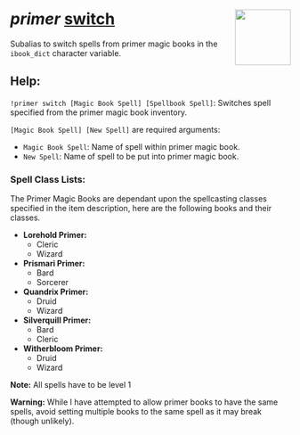 <h1><i>primer </i><u>switch</u> <img align="right" src="../../../Images/image.png" width="100px"></h1>

Subalias to switch spells from primer magic books in the `ibook_dict` character variable.

## Help:
`!primer switch [Magic Book Spell] [Spellbook Spell]`: Switches spell specified from the primer magic book inventory.

`[Magic Book Spell] [New Spell]` are required arguments:
- `Magic Book Spell`: Name of spell within primer magic book.
- `New Spell`: Name of spell to be put into primer magic book.

### Spell Class Lists:
The Primer Magic Books are dependant upon the spellcasting classes specified in the item description, here are the following books and their classes.
- **Lorehold Primer:**
    - Cleric
    - Wizard
- **Prismari Primer:**
    - Bard
    - Sorcerer
- **Quandrix Primer:**
    - Druid
    - Wizard
- **Silverquill Primer:**
    - Bard
    - Cleric
- **Witherbloom Primer:**
    - Druid
    - Wizard

**Note:** All spells have to be level 1

**Warning:** While I have attempted to allow primer books to have the same spells, avoid setting multiple books to the same spell as it may break (though unlikely).